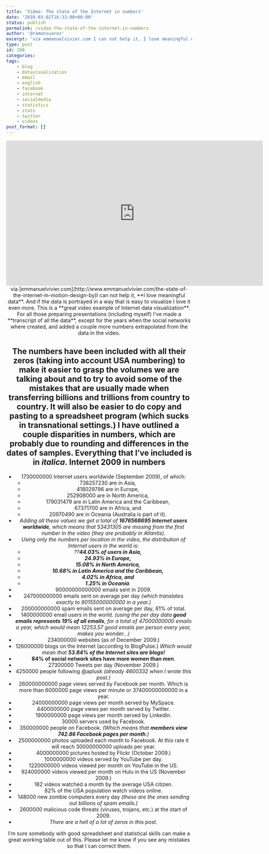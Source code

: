 ```yaml
---
title: 'Video: The state of the Internet in numbers'
date: '2010-03-02T16:33:00+00:00'
status: publish
permalink: /video-the-state-of-the-internet-in-numbers
author: '@ramonsuarez'
excerpt: 'via emmanuelvivier.com I can not help it, I love meaningful data. And if the data is portrayed in a way that is easy to visualize I love it even more. This is a great video example of Internet data visualization. For all those preparing presentati...'
type: post
id: 298
categories:
tags:
    - blog
    - datavisualization
    - email
    - english
    - facebook
    - internet
    - socialmedia
    - statistics
    - stats
    - twitter
    - videos
post_format: []
---
```

<div class="embed-vimeo" style="text-align: center;"><iframe allowfullscreen="" frameborder="0" height="393" mozallowfullscreen="" src="https://player.vimeo.com/video/9641036" webkitallowfullscreen="" width="696"></iframe>via [emmanuelvivier.com](http://www.emmanuelvivier.com/the-state-of-the-internet-in-motion-design-by)I can not help it, **I love meaningful data**. And if the data is portrayed in a way that is easy to visualize I love it even more. This is a **great video example of Internet data visualization**. For all those preparing presentations (including myself) I’ve made a **transcript of all the data**, except for the years when the social networks where created, and added a couple more numbers extrapolated from the data in the video.

 The **numbers have been included with all their zeros** (taking into account **USA numbering**) to make it **easier to grasp the volumes** we are talking about and to try to avoid some of the mistakes that are usually made when transferring billions and trillions from country to country. It will also be easier to do copy and pasting to a spreadsheet program (which sucks in transnational settings.) I have **outlined a couple disparities in numbers**, which are probably due to rounding and differences in the dates of samples. Everything that I’ve included is in *italica*. Internet 2009 in numbers
------------------------

- 1730000000 Internet users worldwide (September 2009), of which: 
  - 738257230 are in Asia,
  - 418029796 are in Europe,
  - 252908000 are in North America,
  - 179031479 are in Latin America and the Caribbean,
  - 67371700 are in Africa, and
  - 20970490 are in Oceania (Australia is part of it).
- *Adding all these values we get a total of **1676568695 Internet users worldwide**, which means that 53431305 are missing from the first number in the video (they are probably in Atlantis).*
- *Using only the numbers per location in the video, the distribution of Internet users in the world is:*
  - *??**44.03% of users in Asia,***
  - ***24.93% in Europe,***
  - ***15.08% in North America,***
  - ***10.68% in Latin America and the Caribbean,***
  - ***4.02% in Africa, and***
  - ***1.25% in Oceania**.*
- 90000000000000 emails sent in 2009.
- 247000000000 emails sent on average per day *(which translates exactly to 90155000000000 in a year.)*
- 200000000000 spam emails sent on average per day, 81% of total.
- 1400000000 email users in the world. *(using the per day data **good emails represents 19% of all emails**, for a total of 47000000000 emails a year, which would mean 12253.57 good emails per person every year, makes you wonder…)*
- 234000000 websites (as of December 2009.)
- 126000000 blogs on the Internet (according to BlogPulse.) *Which would mean that **53.84% of the Internet sites are blogs!***
- **84% of social network sites have more women than men**.
- 27300000 Tweets per day (November 2009.)
- 4250000 people following @aplusk *(already 4600332 when I wrote this post.)*
- 260000000000 page views served by Facebook per month. Which is more than 6000000 page views per minute or 37400000000000 in a year.
- 24000000000 page views per month served by MySpace.
- 4400000000 page views per month served by Twitter.
- 1900000000 page views per month served by LinkedIn.
- 30000 servers used by Facebook.
- 350000000 people on Facebook. *(Which means that **members view 742.86 Facebook pages per month**.)*
- 2500000000 photos uploaded each month to Facebook. At this rate it will reach 30000000000 uploads per year.
- 4000000000 pictures hosted by Flickr (October 2009.)
- 1000000000 videos served by YouTube per day.
- 1220000000 videos viewed per month on YouTube in the US.
- 924000000 videos viewed per month on Hulu in the US (November 2009.)
- 182 videos watched a month by the average USA citizen.
- 82% of the USA population watch videos online.
- 148000 new zombie computers every day *(these are the ones sending out billions of spam emails.)*
- 2600000 malicious code threats (viruses, trojans, etc.) at the start of 2009.
- *There are a hell of a lot of zeros in this post.*

I’m sure somebody with good spreadsheet and statistical skills can make a great working table out of this. Please let me know if you see any mistakes so that I can correct them.